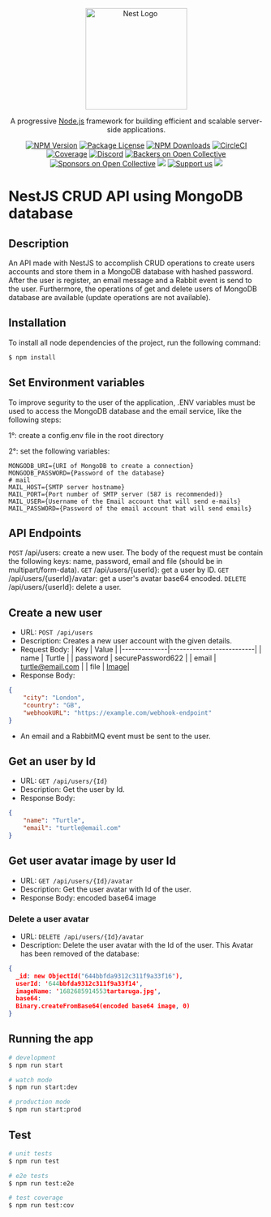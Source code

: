<p align="center">
  <a href="http://nestjs.com/" target="blank"><img src="https://nestjs.com/img/logo-small.svg" width="200" alt="Nest Logo" /></a>
</p>

[circleci-image]: https://img.shields.io/circleci/build/github/nestjs/nest/master?token=abc123def456
[circleci-url]: https://circleci.com/gh/nestjs/nest

  <p align="center">A progressive <a href="http://nodejs.org" target="_blank">Node.js</a> framework for building efficient and scalable server-side applications.</p>
    <p align="center">
<a href="https://www.npmjs.com/~nestjscore" target="_blank"><img src="https://img.shields.io/npm/v/@nestjs/core.svg" alt="NPM Version" /></a>
<a href="https://www.npmjs.com/~nestjscore" target="_blank"><img src="https://img.shields.io/npm/l/@nestjs/core.svg" alt="Package License" /></a>
<a href="https://www.npmjs.com/~nestjscore" target="_blank"><img src="https://img.shields.io/npm/dm/@nestjs/common.svg" alt="NPM Downloads" /></a>
<a href="https://circleci.com/gh/nestjs/nest" target="_blank"><img src="https://img.shields.io/circleci/build/github/nestjs/nest/master" alt="CircleCI" /></a>
<a href="https://coveralls.io/github/nestjs/nest?branch=master" target="_blank"><img src="https://coveralls.io/repos/github/nestjs/nest/badge.svg?branch=master#9" alt="Coverage" /></a>
<a href="https://discord.gg/G7Qnnhy" target="_blank"><img src="https://img.shields.io/badge/discord-online-brightgreen.svg" alt="Discord"/></a>
<a href="https://opencollective.com/nest#backer" target="_blank"><img src="https://opencollective.com/nest/backers/badge.svg" alt="Backers on Open Collective" /></a>
<a href="https://opencollective.com/nest#sponsor" target="_blank"><img src="https://opencollective.com/nest/sponsors/badge.svg" alt="Sponsors on Open Collective" /></a>
  <a href="https://paypal.me/kamilmysliwiec" target="_blank"><img src="https://img.shields.io/badge/Donate-PayPal-ff3f59.svg"/></a>
    <a href="https://opencollective.com/nest#sponsor"  target="_blank"><img src="https://img.shields.io/badge/Support%20us-Open%20Collective-41B883.svg" alt="Support us"></a>
  <a href="https://twitter.com/nestframework" target="_blank"><img src="https://img.shields.io/twitter/follow/nestframework.svg?style=social&label=Follow"></a>
</p>
  <!--[![Backers on Open Collective](https://opencollective.com/nest/backers/badge.svg)](https://opencollective.com/nest#backer)
  [![Sponsors on Open Collective](https://opencollective.com/nest/sponsors/badge.svg)](https://opencollective.com/nest#sponsor)-->
  
# NestJS CRUD API using MongoDB database 

## Description

An API made with NestJS to accomplish CRUD operations to create users accounts and store them in a MongoDB database with hashed password. After the user is register, an email message and a Rabbit event is send to the user. Furthermore, the operations of get and delete users of MongoDB database are available (update operations are not available).

## Installation

To install all node dependencies of the project, run the following command:

```bash
$ npm install
```

## Set Environment variables

To improve segurity to the user of the application, .ENV variables must be used to access the MongoDB database and the email service, like the following steps:

1°: create a config.env file in the root directory

2°: set the following variables:
```
MONGODB_URI={URI of MongoDB to create a connection}
MONGODB_PASSWORD={Password of the database}
# mail
MAIL_HOST={SMTP server hostname}
MAIL_PORT={Port number of SMTP server (587 is recommended)}
MAIL_USER={Username of the Email account that will send e-mails}
MAIL_PASSWORD={Password of the email account that will send emails}

```

## API Endpoints

```POST``` /api/users: create a new user. The body of the request must be contain the following keys: name, password, email and file (should be in multipart/form-data).
```GET``` /api/users/{userId}: get a user by ID.
```GET``` /api/users/{userId}/avatar: get a user's avatar base64 encoded.
```DELETE``` /api/users/{userId}: delete a user.

## Create a new user
- URL: `POST /api/users`
- Description: Creates a new user account with the given details.
- Request Body:
  | Key | Value |
  |--------------|--------------------------|
  | name | Turtle |
  | password | securePassword622 |
  | email | turtle@email.com |
  | file | [Image](https://f.i.uol.com.br/fotografia/2022/10/27/1666892737635ac3c11d0f7_1666892737_3x2_md.jpg)|
- Response Body:
```json
{
    "city": "London",
    "country": "GB",
    "webhookURL": "https://example.com/webhook-endpoint"
}

```
- An email and a RabbitMQ event must be sent to the user.
  
## Get an user by Id
- URL: `GET /api/users/{Id}`
- Description: Get the user by Id.
- Response Body:
```json
{
    "name": "Turtle",
    "email": "turtle@email.com"
}
```

## Get user avatar image by user Id

- URL: `GET /api/users/{Id}/avatar`
- Description: Get the user avatar with Id of the user.
- Response Body: encoded base64 image

### Delete a user avatar

- URL: `DELETE /api/users/{Id}/avatar`
- Description: Delete the user avatar with the Id of the user.
This Avatar has been removed of the database:
```json
{
  _id: new ObjectId("644bbfda9312c311f9a33f16"),
  userId: '644bbfda9312c311f9a33f14',
  imageName: '1682685914553tartaruga.jpg',
  base64: 
  Binary.createFromBase64(encoded base64 image, 0)
}
```

## Running the app

```bash
# development
$ npm run start

# watch mode
$ npm run start:dev

# production mode
$ npm run start:prod
```

## Test

```bash
# unit tests
$ npm run test

# e2e tests
$ npm run test:e2e

# test coverage
$ npm run test:cov
```
